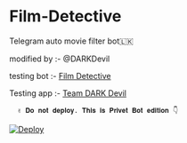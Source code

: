 # Film-Detective
Telegram auto movie filter bot🇱🇰

modified by :- @DARKDevil

testing bot :-  <a href=https://t.me/film_detective>Film Detective</a>

Testing app :-  <a href=https://dashboard.heroku.com/apps/film-detective>Team DARK Devil</a>


      ✌️ 𝐃𝐨 𝐧𝐨𝐭 𝐝𝐞𝐩𝐥𝐨𝐲. 𝐓𝐡𝐢𝐬 𝐢𝐬 𝐏𝐫𝐢𝐯𝐞𝐭 𝐁𝐨𝐭 𝐞𝐝𝐢𝐭𝐢𝐨𝐧 👇

[![Deploy](https://www.herokucdn.com/deploy/button.svg)](https://heroku.com/deploy?template=https://github.com/malindunimsara/Film-Detective)


